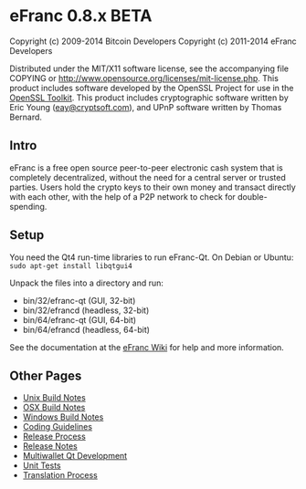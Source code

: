 eFranc 0.8.x BETA
====================

Copyright (c) 2009-2014 Bitcoin Developers
Copyright (c) 2011-2014 eFranc Developers

Distributed under the MIT/X11 software license, see the accompanying
file COPYING or http://www.opensource.org/licenses/mit-license.php.
This product includes software developed by the OpenSSL Project for use in the [OpenSSL Toolkit](http://www.openssl.org/). This product includes
cryptographic software written by Eric Young ([eay@cryptsoft.com](mailto:eay@cryptsoft.com)), and UPnP software written by Thomas Bernard.


Intro
---------------------
eFranc is a free open source peer-to-peer electronic cash system that is
completely decentralized, without the need for a central server or trusted
parties.  Users hold the crypto keys to their own money and transact directly
with each other, with the help of a P2P network to check for double-spending.


Setup
---------------------
You need the Qt4 run-time libraries to run eFranc-Qt. On Debian or Ubuntu:
	`sudo apt-get install libqtgui4`

Unpack the files into a directory and run:

- bin/32/efranc-qt (GUI, 32-bit)
- bin/32/efrancd (headless, 32-bit)
- bin/64/efranc-qt (GUI, 64-bit)
- bin/64/efrancd (headless, 64-bit)

See the documentation at the [eFranc Wiki](http://efranc.info)
for help and more information.


Other Pages
---------------------
- [Unix Build Notes](build-unix.md)
- [OSX Build Notes](build-osx.md)
- [Windows Build Notes](build-msw.md)
- [Coding Guidelines](coding.md)
- [Release Process](release-process.md)
- [Release Notes](release-notes.md)
- [Multiwallet Qt Development](multiwallet-qt.md)
- [Unit Tests](unit-tests.md)
- [Translation Process](translation_process.md)

